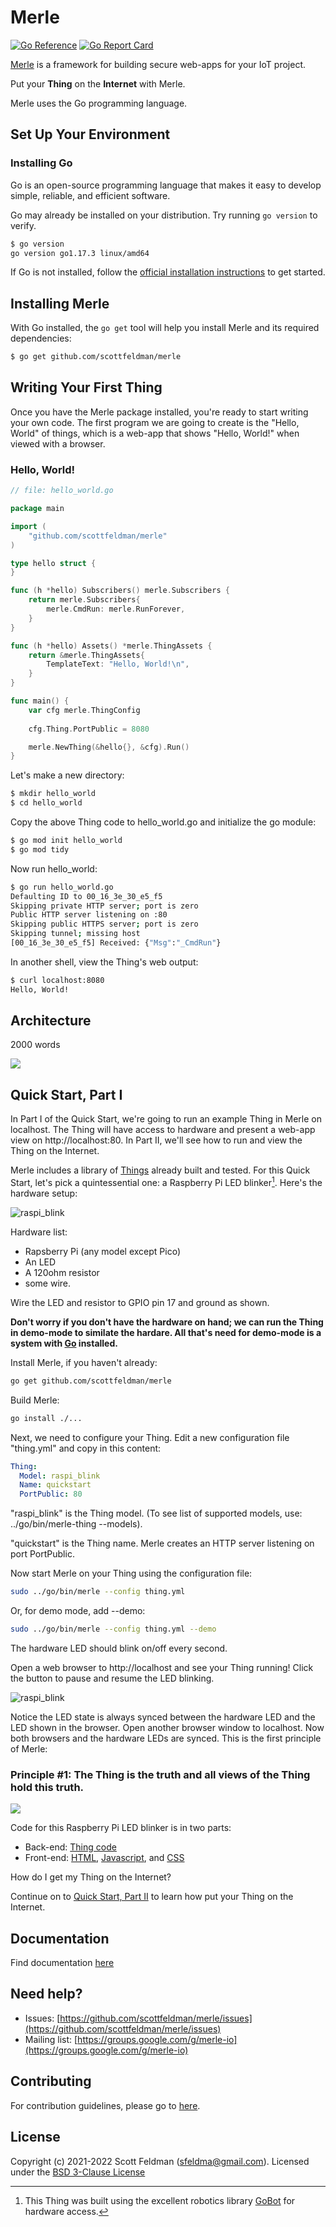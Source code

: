 # Merle

[![Go Reference](https://pkg.go.dev/badge/pkg.dev.go/github.com/scottfeldman/merle.svg)](https://pkg.go.dev/github.com/scottfeldman/merle)
[![Go Report Card](https://goreportcard.com/badge/github.com/scottfeldman/merle)](https://goreportcard.com/report/github.com/scottfeldman/merle)

[Merle](https://merliot.org) is a framework for building secure web-apps for your IoT project.

Put your **Thing** on the **Internet** with Merle.

Merle uses the Go programming language.

## Set Up Your Environment

### Installing Go

Go is an open-source programming language that makes it easy to develop simple, reliable, and efficient software.

Go may already be installed on your distribution.  Try running ```go version``` to verify.

```sh
$ go version
go version go1.17.3 linux/amd64
```

If Go is not installed, follow the [official installation instructions](https://go.dev/doc/install) to get started.

## Installing Merle

With Go installed, the ```go get``` tool will help you install Merle and its required dependencies:

```sh
$ go get github.com/scottfeldman/merle
```

## Writing Your First Thing

Once you have the Merle package installed, you're ready to start writing your own code. The first program we are going to create is the "Hello, World" of things, which is a web-app that shows "Hello, World!" when viewed with a browser.

### Hello, World!

```go
// file: hello_world.go

package main

import (
	"github.com/scottfeldman/merle"
)

type hello struct {
}

func (h *hello) Subscribers() merle.Subscribers {
	return merle.Subscribers{
		merle.CmdRun: merle.RunForever,
	}
}

func (h *hello) Assets() *merle.ThingAssets {
	return &merle.ThingAssets{
		TemplateText: "Hello, World!\n",
	}
}

func main() {
	var cfg merle.ThingConfig
	
	cfg.Thing.PortPublic = 8080

	merle.NewThing(&hello{}, &cfg).Run()
}
```

Let's make a new directory:

```sh
$ mkdir hello_world
$ cd hello_world
```

Copy the above Thing code to hello_world.go and initialize the go module:

```sh
$ go mod init hello_world
$ go mod tidy
```

Now run hello_world:

```sh
$ go run hello_world.go
Defaulting ID to 00_16_3e_30_e5_f5
Skipping private HTTP server; port is zero
Public HTTP server listening on :80
Skipping public HTTPS server; port is zero
Skipping tunnel; missing host
[00_16_3e_30_e5_f5] Received: {"Msg":"_CmdRun"}
```

In another shell, view the Thing's web output:

```sh
$ curl localhost:8080
Hello, World!
```

## Architecture

2000 words

<img src="https://docs.google.com/drawings/d/e/2PACX-1vSkx75Ta5MePFXAM_O1C5voMNJ8aguUg8ahdgCNCw9MTpOkI3wgeFrcEUpYfoN0-_OFyQe37uAmVnRk/pub?w=1400&amp;h=580">

## Quick Start, Part I

In Part I of the Quick Start, we're going to run an example Thing in Merle on localhost.  The Thing will have access to hardware and present a web-app view on http://localhost:80.  In Part II, we'll see how to run and view the Thing on the Internet.

Merle includes a library of [Things](things/README.md) already built and tested.  For this Quick Start, let's pick a quintessential one: a Raspberry Pi LED blinker[^1].  Here's the hardware setup:

![raspi_blink](web/images/raspi_blink/led-gpio17-off-small.png)

Hardware list:
- Rapsberry Pi (any model except Pico)
- An LED
- A 120ohm resistor
- some wire.

Wire the LED and resistor to GPIO pin 17 and ground as shown.

**Don't worry if you don't have the hardware on hand; we can run the Thing in demo-mode to similate the hardare.  All that's need for demo-mode is a system with [Go](https://go.dev/) installed.**

Install Merle, if you haven't already:

```sh
go get github.com/scottfeldman/merle
```

Build Merle:

```sh
go install ./...
```

Next, we need to configure your Thing.  Edit a new configuration file "thing.yml" and copy in this content:

```yaml
Thing:
  Model: raspi_blink
  Name: quickstart
  PortPublic: 80
```

"raspi_blink" is the Thing model.  (To see list of supported models, use: ../go/bin/merle-thing --models).

"quickstart" is the Thing name.  Merle creates an HTTP server listening on port PortPublic.

Now start Merle on your Thing using the configuration file:

````sh
sudo ../go/bin/merle --config thing.yml
````

Or, for demo mode, add --demo:


````sh
sudo ../go/bin/merle --config thing.yml --demo
````

The hardware LED should blink on/off every second.

Open a web browser to http://localhost and see your Thing running!  Click the button to pause and resume the LED blinking.  

![raspi_blink](web/images/raspi_blink/led-gpio17-animation.gif?raw=true)

Notice the LED state is always synced between the hardware LED and the LED shown in the browser.  Open another browser window to localhost.  Now both browsers and the hardware LEDs are synced.  This is the first principle of Merle:

### Principle #1: The Thing is the truth and all views of the Thing hold this truth.

<img src="https://docs.google.com/drawings/d/e/2PACX-1vSFA_YrT_qzAuwEeaWBx979uzXB_IQU0mDUEhc0ogqgAONlSirhV_NDgLUzrYCP484qR5QdZqqPhO-M/pub?w=1226&amp;h=938">

Code for this Raspberry Pi LED blinker is in two parts:
  - Back-end: [Thing code](things/raspi_blink/raspi_blink.go)
  - Front-end: [HTML](web/templates/raspi_blink.html), [Javascript](web/js/raspi_blink.js), and [CSS](web/css/raspi_blink.css)

How do I get my Thing on the Internet?

Continue on to [Quick Start, Part II](README-QS2.md) to learn how put your Thing on the Internet.

## Documentation

Find documentation [here](https://pkg.go.dev/github.com/scottfeldman/merle)

## Need help?
* Issues: [https://github.com/scottfeldman/merle/issues](https://github.com/scottfeldman/merle/issues)
* Mailing list: [https://groups.google.com/g/merle-io](https://groups.google.com/g/merle-io)

## Contributing
For contribution guidelines, please go to [here](https://github.com/scottfeldman/merle/blob/main/CONTRIBUTING.md).

## License
Copyright (c) 2021-2022 Scott Feldman (sfeldma@gmail.com).  Licensed under the [BSD 3-Clause License](https://github.com/scottfeldman/merle/blob/main/LICENSE)

[^1]: This Thing was built using the excellent robotics library [GoBot](https://gobot.io) for hardware access.
